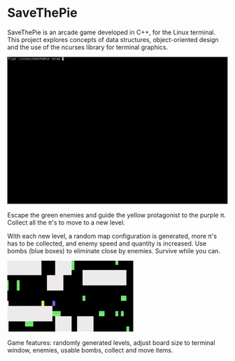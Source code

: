 # SaveThePie
SaveThePie is an arcade game developed in C++, for the Linux terminal. This project explores concepts of data structures, object-oriented design and the use of the ncurses library for terminal graphics.

![](SaveThePie_demo_1.gif)

Escape the green enemies and guide the yellow protagonist to the purple π. 
Collect all the π's to move to a new level. 

With each new level, a random map configuration is generated, more π's has to be collected, and enemy speed and quantity is increased. Use bombs (blue boxes) to eliminate close by enemies. Survive while you can.

![](SaveThePie_demo_2.gif)


Game features: randomly generated levels, adjust board size to terminal window, enemies, usable bombs, collect and move items.
